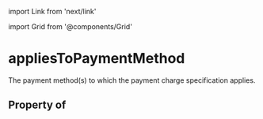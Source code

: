 import Link from 'next/link'
  
import Grid from '@components/Grid'

# appliesToPaymentMethod

The payment method(s) to which the payment charge specification applies.

## Property of



